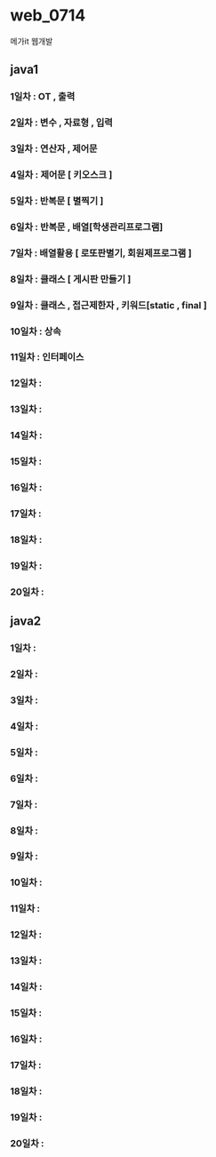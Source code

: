 # web_0714
메가it 웹개발

## java1
### 1일차 : OT , 출력 
### 2일차 : 변수 , 자료형 , 입력
### 3일차 : 연산자 , 제어문
### 4일차 : 제어문 [ 키오스크 ] 
### 5일차 : 반복문 [ 별찍기 ] 
### 6일차 : 반복문 , 배열[학생관리프로그램]
### 7일차 : 배열활용 [ 로또판별기, 회원제프로그램 ] 
### 8일차 : 클래스 [ 게시판 만들기 ] 
### 9일차 : 클래스 , 접근제한자 , 키워드[static , final ] 
### 10일차 : 상속
### 11일차 : 인터페이스
### 12일차 : 
### 13일차 : 
### 14일차 : 
### 15일차 : 
### 16일차 : 
### 17일차 : 
### 18일차 : 
### 19일차 : 
### 20일차 : 

## java2
### 1일차 : 
### 2일차 : 
### 3일차 : 
### 4일차 : 
### 5일차 : 
### 6일차 : 
### 7일차 : 
### 8일차 : 
### 9일차 : 
### 10일차 : 
### 11일차 : 
### 12일차 : 
### 13일차 : 
### 14일차 : 
### 15일차 : 
### 16일차 : 
### 17일차 : 
### 18일차 : 
### 19일차 : 
### 20일차 : 


